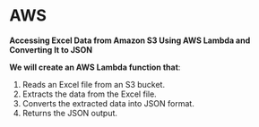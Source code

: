 # AWS
**Accessing Excel Data from Amazon S3 Using AWS Lambda and Converting It to JSON**


**We will create an AWS Lambda function that**:

1. Reads an Excel file from an S3 bucket.
2. Extracts the data from the Excel file.
3. Converts the extracted data into JSON format.
4. Returns the JSON output.
